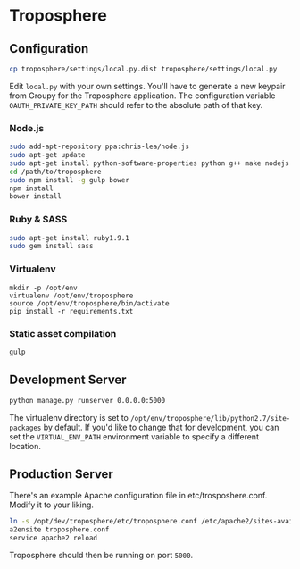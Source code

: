 Troposphere
===========

Configuration
-------------

```bash
cp troposphere/settings/local.py.dist troposphere/settings/local.py
```

Edit `local.py` with your own settings. You'll have to generate a new
keypair from Groupy for the Troposphere application. The configuration
variable `OAUTH_PRIVATE_KEY_PATH` should refer to the absolute path of that key.

### Node.js

```bash
sudo add-apt-repository ppa:chris-lea/node.js
sudo apt-get update
sudo apt-get install python-software-properties python g++ make nodejs
cd /path/to/troposphere
sudo npm install -g gulp bower
npm install
bower install
```

### Ruby & SASS

```bash
sudo apt-get install ruby1.9.1
sudo gem install sass
```

### Virtualenv

```
mkdir -p /opt/env
virtualenv /opt/env/troposphere
source /opt/env/troposphere/bin/activate
pip install -r requirements.txt
```

### Static asset compilation
```bash
gulp
```


Development Server
------------------

```bash
python manage.py runserver 0.0.0.0:5000
````

The virtualenv directory is set to `/opt/env/troposphere/lib/python2.7/site-packages` by default.  If you'd like to change that for development, you can set the `VIRTUAL_ENV_PATH` environment variable to specify a different location.

Production Server
-----------------

There's an example Apache configuration file in etc/trosposhere.conf. Modify it
to your liking.

```bash
ln -s /opt/dev/troposphere/etc/troposphere.conf /etc/apache2/sites-available/troposphere.conf
a2ensite troposphere.conf
service apache2 reload
```

Troposphere should then be running on port `5000`.
